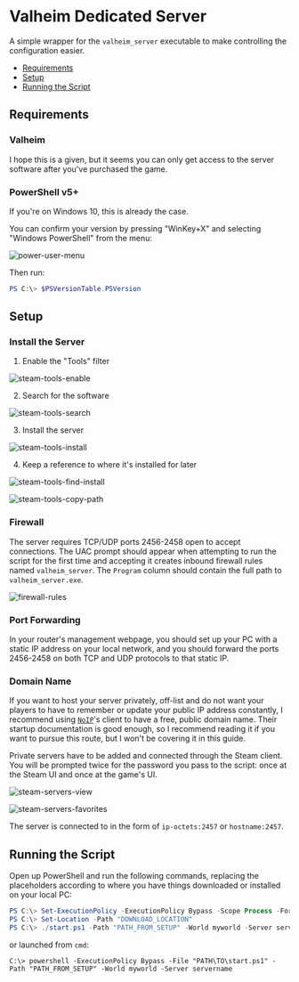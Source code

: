 # Valheim Dedicated Server

A simple wrapper for the `valheim_server` executable to make controlling the
configuration easier.

* [Requirements](#requirements)
* [Setup](#setup)
* [Running the Script](#running-the-script)

## Requirements

### Valheim

I hope this is a given, but it seems you can only get access to the server
software after you've purchased the game.

### PowerShell v5+

If you're on Windows 10, this is already the case.

You can confirm your version by pressing "WinKey+X" and selecting "Windows
PowerShell" from the menu:

![power-user-menu][]

Then run:

```powershell
PS C:\> $PSVersionTable.PSVersion
```

## Setup

### Install the Server

1. Enable the "Tools" filter

![steam-tools-enable][]

2. Search for the software

![steam-tools-search][]

3. Install the server

![steam-tools-install][]

4. Keep a reference to where it's installed for later

![steam-tools-find-install][]

![steam-tools-copy-path][]

### Firewall

The server requires TCP/UDP ports 2456-2458 open to accept connections. The
UAC prompt should appear when attempting to run the script for the first time
and accepting it creates inbound firewall rules named `valheim_server`. The
`Program` column should contain the full path to `valheim_server.exe`.

![firewall-rules][]

### Port Forwarding

In your router's management webpage, you should set up your PC with a static IP
address on your local network, and you should forward the ports 2456-2458 on
both TCP and UDP protocols to that static IP.

### Domain Name

If you want to host your server privately, off-list and do not want your
players to have to remember or update your public IP address constantly, I
recommend using [`NoIP`][]'s client to have a free, public domain name. Their
startup documentation is good enough, so I recommend reading it if you want to
pursue this route, but I won't be covering it in this guide.

Private servers have to be added and connected through the Steam client. You
will be prompted twice for the password you pass to the script: once at the
Steam UI and once at the game's UI.

![steam-servers-view][]

![steam-servers-favorites][]

The server is connected to in the form of `ip-octets:2457` or `hostname:2457`.

## Running the Script

Open up PowerShell and run the following commands, replacing the placeholders
according to where you have things downloaded or installed on your local PC:

```powershell
PS C:\> Set-ExecutionPolicy -ExecutionPolicy Bypass -Scope Process -Force  # enables running the script
PS C:\> Set-Location -Path "DOWNLOAD_LOCATION"
PS C:\> ./start.ps1 -Path "PATH_FROM_SETUP" -World myworld -Server servername
```

or launched from `cmd`:

```batch
C:\> powershell -ExecutionPolicy Bypass -File "PATH\TO\start.ps1" -Path "PATH_FROM_SETUP" -World myworld -Server servername
```

[power-user-menu]: <./docs/power-user-menu.png>
[steam-tools-enable]: <./docs/steam-tools-enable.png>
[steam-tools-search]: <./docs/steam-tools-search.png>
[steam-tools-install]: <./docs/steam-tools-install.png>
[steam-tools-find-install]: <./docs/steam-tools-find-install.png>
[steam-tools-copy-path]: <./docs/steam-tools-copy-path.png>
[firewall-rules]: <./docs/firewall-rules.png>
[`NoIP`]: <https://www.noip.com/remote-access>
[steam-servers-view]: <./docs/steam-servers-view.png>
[steam-servers-favorites]: <./docs/steam-servers-favorites.png>
